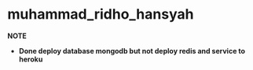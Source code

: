 # muhammad_ridho_hansyah

**NOTE**
- **Done deploy database mongodb but not deploy redis and service to heroku**
